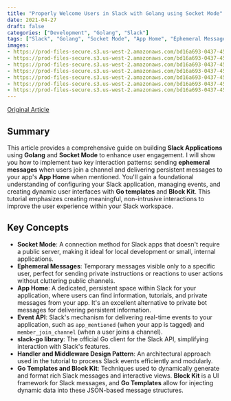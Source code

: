 ```yaml
---
title: "Properly Welcome Users in Slack with Golang using Socket Mode"
date: 2021-04-27
draft: false
categories: ["Development", "Golang", "Slack"]
tags: ["Slack", "Golang", "Socket Mode", "App Home", "Ephemeral Messages"]
images:
- https://prod-files-secure.s3.us-west-2.amazonaws.com/bd16a693-0437-45a1-9aec-255351a830a8/472b5470-55e8-4f4d-ab68-08d2bf3bee2b/19V15W8s7J8EA3R1yRdX-kQ.png
- https://prod-files-secure.s3.us-west-2.amazonaws.com/bd16a693-0437-45a1-9aec-255351a830a8/26247631-1e20-4880-96c2-d29c04322bee/0zsymSczBxr8eN5ht.gif
- https://prod-files-secure.s3.us-west-2.amazonaws.com/bd16a693-0437-45a1-9aec-255351a830a8/34158a03-d2f5-45b8-ac82-b3a4dc1495df/1uShXcoRp_llEwjIwRp3XBA.gif
- https://prod-files-secure.s3.us-west-2.amazonaws.com/bd16a693-0437-45a1-9aec-255351a830a8/abf73223-ff1a-423b-aa2b-95d4633ff73e/161GO_0msCKKY0wAEjQd69g.gif
- https://prod-files-secure.s3.us-west-2.amazonaws.com/bd16a693-0437-45a1-9aec-255351a830a8/ec0715a6-9ef7-4612-9739-9dae9ae3fc4b/1KQkfC9RaixLhShPGsMZAhg.gif
- https://prod-files-secure.s3.us-west-2.amazonaws.com/bd16a693-0437-45a1-9aec-255351a830a8/11762afb-7163-4b8c-9507-288acffe3cfa/0NraonvSZTZIKBfNG.gif
- https://prod-files-secure.s3.us-west-2.amazonaws.com/bd16a693-0437-45a1-9aec-255351a830a8/dd4676a5-0567-499f-82cc-38e6fcf3c36f/1rUbCH6NCWAztZCNRDDahRA.png
---
```


[Original Article](https://levelup.gitconnected.com/properly-welcome-users-in-slack-with-golang-using-socket-mode-9a206d30a34a)

## Summary

This article provides a comprehensive guide on building **Slack Applications** using **Golang** and **Socket Mode** to enhance user engagement. I will show you how to implement two key interaction patterns: sending **ephemeral messages** when users join a channel and delivering persistent messages to your app's **App Home** when mentioned. You'll gain a foundational understanding of configuring your Slack application, managing events, and creating dynamic user interfaces with **Go templates** and **Block Kit**. This tutorial emphasizes creating meaningful, non-intrusive interactions to improve the user experience within your Slack workspace.

## Key Concepts

*   **Socket Mode**: A connection method for Slack apps that doesn't require a public server, making it ideal for local development or small, internal applications.
*   **Ephemeral Messages**: Temporary messages visible only to a specific user, perfect for sending private instructions or reactions to user actions without cluttering public channels.
*   **App Home**: A dedicated, persistent space within Slack for your application, where users can find information, tutorials, and private messages from your app. It's an excellent alternative to private bot messages for delivering persistent information.
*   **Event API**: Slack's mechanism for delivering real-time events to your application, such as `app_mentioned` (when your app is tagged) and `member_join_channel` (when a user joins a channel).
*   **slack-go library**: The official Go client for the Slack API, simplifying interaction with Slack's features.
*   **Handler and Middleware Design Pattern**: An architectural approach used in the tutorial to process Slack events efficiently and modularly.
*   **Go Templates and Block Kit**: Techniques used to dynamically generate and format rich Slack messages and interactive views. **Block Kit** is a UI framework for Slack messages, and **Go Templates** allow for injecting dynamic data into these JSON-based message structures.
